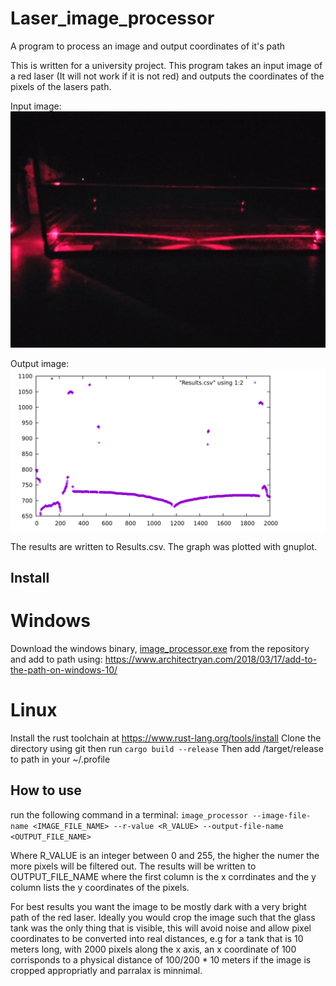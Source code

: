 # Laser_image_processor
A program to process an image and output coordinates of it's path

This is written for a university project.
This program takes an input image of a red laser (It will not work if it is not red) and outputs the coordinates of the pixels of the lasers path.

Input image:
![test](Images/test.jpeg)

Output image:
![test_output](Images/graph)

The results are written to Results.csv.
The graph was plotted with gnuplot.


## Install
# Windows
Download the windows binary, [image_processor.exe](/image_processor.exe) from the repository and add to path using: https://www.architectryan.com/2018/03/17/add-to-the-path-on-windows-10/

# Linux
Install the rust toolchain at https://www.rust-lang.org/tools/install
Clone the directory using git then run ` cargo build --release `
Then add /target/release to path in your ~/.profile 


## How to use

run the following command in a terminal: `image_processor --image-file-name <IMAGE_FILE_NAME> --r-value <R_VALUE> --output-file-name <OUTPUT_FILE_NAME>`

Where R_VALUE is an integer between 0 and 255, the higher the numer the more pixels will be filtered out.
The results will be written to OUTPUT_FILE_NAME where the first column is the x corrdinates and the y column lists the y coordinates of the pixels.

For best results you want the image to be mostly dark with a very bright path of the red laser. Ideally you would crop the image such that the glass tank was the only thing that is visible, this will avoid noise and allow pixel coordinates to be converted into real distances, e.g for a tank that is 10 meters long, with 2000 pixels along the x axis, an x coordinate of 100 corrisponds to a physical distance of 100/200 * 10 meters if the image is cropped appropriatly and parralax is minnimal.
